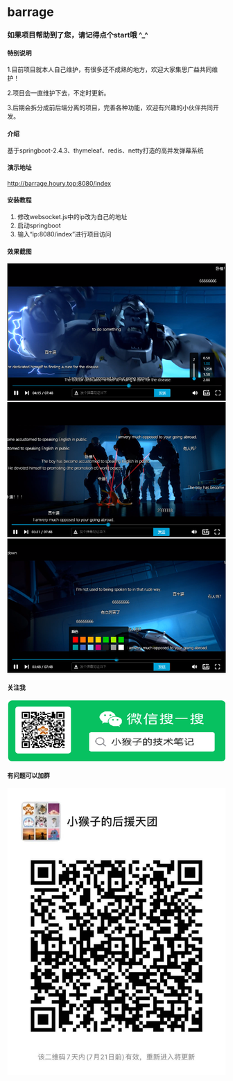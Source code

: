 # barrage


### 如果项目帮助到了您，请记得点个start哦  ^_^

#### 特别说明
1.目前项目就本人自己维护，有很多还不成熟的地方，欢迎大家集思广益共同维护！

2.项目会一直维护下去，不定时更新。

3.后期会拆分成前后端分离的项目，完善各种功能，欢迎有兴趣的小伙伴共同开发。

#### 介绍
基于springboot-2.4.3、thymeleaf、redis、netty打造的高并发弹幕系统


#### 演示地址
http://barrage.houry.top:8080/index
#### 安装教程
1.  修改websocket.js中的ip改为自己的地址
2.  启动springboot
3.  输入“ip:8080/index”进行项目访问

#### 效果截图
![avatar](/images/1.png)
![avatar](/images/2.png)
![avatar](/images/3.png)

#### 关注我
![avatar](/images/WeChat.png)

#### 有问题可以加群
![avatar](/images/public.jpg)